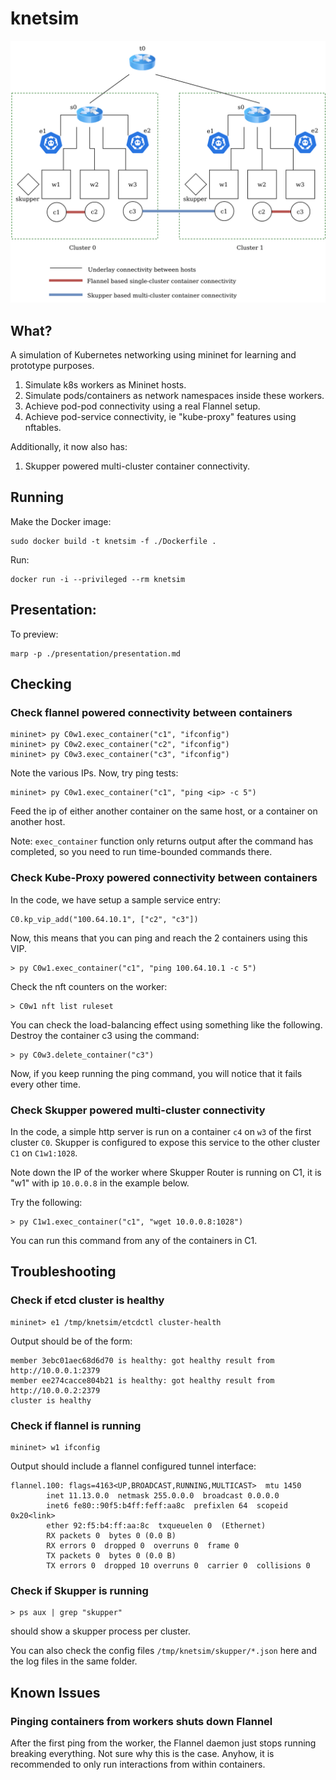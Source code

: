# knetsim

![Architecture Schema](./imgs/schema.png)

## What?

A simulation of Kubernetes networking using mininet for learning and prototype purposes.

1. Simulate k8s workers as Mininet hosts.
2. Simulate pods/containers as network namespaces inside these workers.
3. Achieve pod-pod connectivity using a real Flannel setup.
4. Achieve pod-service connectivity, ie "kube-proxy" features using nftables.

Additionally, it now also has:

1. Skupper powered multi-cluster container connectivity.

## Running

Make the Docker image:
```
sudo docker build -t knetsim -f ./Dockerfile .
```

Run:
```
docker run -i --privileged --rm knetsim
```

## Presentation:

To preview:
```
marp -p ./presentation/presentation.md
```

## Checking

### Check flannel powered connectivity between containers

```
mininet> py C0w1.exec_container("c1", "ifconfig")
mininet> py C0w2.exec_container("c2", "ifconfig")
mininet> py C0w3.exec_container("c3", "ifconfig")
```

Note the various IPs. Now, try ping tests:

```
mininet> py C0w1.exec_container("c1", "ping <ip> -c 5")
```
Feed the ip of either another container on the same host, or a container on another host.

Note: `exec_container` function only returns output after the command has completed, so you need to run time-bounded commands there.

### Check Kube-Proxy powered connectivity between containers

In the code, we have setup a sample service entry:
```
C0.kp_vip_add("100.64.10.1", ["c2", "c3"])
```

Now, this means that you can ping and reach the 2 containers using this VIP.

```
> py C0w1.exec_container("c1", "ping 100.64.10.1 -c 5")
```

Check the nft counters on the worker:
```
> C0w1 nft list ruleset
```

You can check the load-balancing effect using something like the following. Destroy the container c3 using the command:
```
> py C0w3.delete_container("c3")
```
Now, if you keep running the ping command, you will notice that it fails every other time.

### Check Skupper powered multi-cluster connectivity

In the code, a simple http server is run on a container `c4` on `w3` of the first cluster `C0`. Skupper is configured to expose this service to the other cluster `C1` on `C1w1:1028`.

Note down the IP of the worker where Skupper Router is running on C1, it is "w1" with ip `10.0.0.8` in the example below.

Try the following:
```
> py C1w1.exec_container("c1", "wget 10.0.0.8:1028")
```
You can run this command from any of the containers in C1.

## Troubleshooting

### Check if etcd cluster is healthy

```
mininet> e1 /tmp/knetsim/etcdctl cluster-health
```

Output should be of the form:
```
member 3ebc01aec68d6d70 is healthy: got healthy result from http://10.0.0.1:2379
member ee274cacce804b21 is healthy: got healthy result from http://10.0.0.2:2379
cluster is healthy
```

### Check if flannel is running

```
mininet> w1 ifconfig
```

Output should include a flannel configured tunnel interface:
```
flannel.100: flags=4163<UP,BROADCAST,RUNNING,MULTICAST>  mtu 1450
        inet 11.13.0.0  netmask 255.0.0.0  broadcast 0.0.0.0
        inet6 fe80::90f5:b4ff:feff:aa8c  prefixlen 64  scopeid 0x20<link>
        ether 92:f5:b4:ff:aa:8c  txqueuelen 0  (Ethernet)
        RX packets 0  bytes 0 (0.0 B)
        RX errors 0  dropped 0  overruns 0  frame 0
        TX packets 0  bytes 0 (0.0 B)
        TX errors 0  dropped 10 overruns 0  carrier 0  collisions 0
```

### Check if Skupper is running

```
> ps aux | grep "skupper"
```
should show a skupper process per cluster.

You can also check the config files `/tmp/knetsim/skupper/*.json` here and the log files in the same folder.

## Known Issues

### Pinging containers from workers shuts down Flannel

After the first ping from the worker, the Flannel daemon just stops running breaking everything. Not sure why this is the case. Anyhow, it is recommended to only run interactions from within containers.
